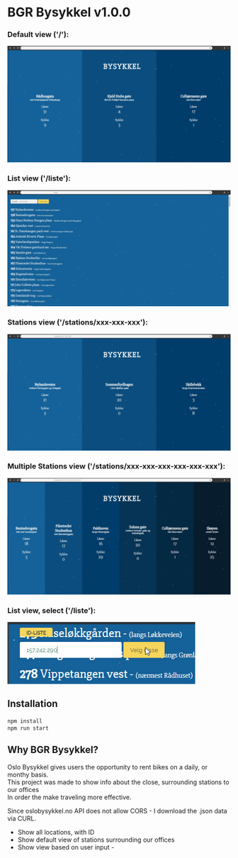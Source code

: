 # BGR Bysykkel  v1.0.0

### Default view ('/'):
![alt text](https://github.com/dagthomas/bgrbysykkel/raw/master/readme/default_site.jpg "Default Site")

### List view ('/liste'):
![alt text](https://github.com/dagthomas/bgrbysykkel/raw/master/readme/list_of_stations.jpg "List of Stations")

### Stations view ('/stations/xxx-xxx-xxx'):
![alt text](https://github.com/dagthomas/bgrbysykkel/raw/master/readme/selected_stations.jpg "Selected Stations")

### Multiple Stations view ('/stations/xxx-xxx-xxx-xxx-xxx-xxx'):
![alt text](https://github.com/dagthomas/bgrbysykkel/raw/master/readme/multiple_stations.jpg "Multiple Stations")

### List view, select ('/liste'):
![alt text](https://github.com/dagthomas/bgrbysykkel/raw/master/readme/select.jpg "Select")

## Installation

```shell
npm install
npm run start
```

## Why BGR Bysykkel?

Oslo Bysykkel gives users the opportunity to rent bikes on a daily, or monthy basis.<br> 
This project was made to show info about the close, surrounding stations to our offices <br>
In order the make traveling more effective.<br>

Since oslobysykkel.no API does not allow CORS - I download the .json data via CURL.<br>

 * Show all locations, with ID
 * Show default view of stations surrounding our offices
 * Show view based on user input -
 <br>
